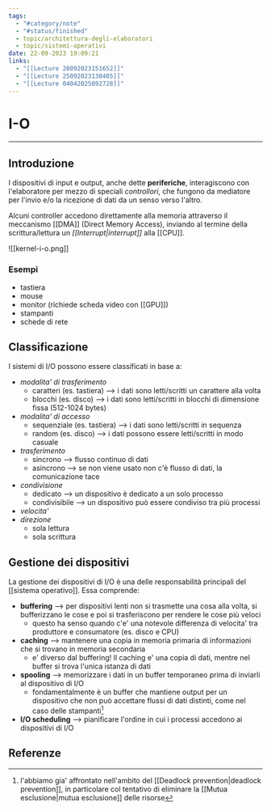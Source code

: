 ```yaml
---
tags:
  - "#category/note"
  - "#status/finished"
  - topic/architettura-degli-elaboratori
  - topic/sistemi-operativi
date: 22-09-2023 19:09:21
links:
  - "[[Lecture 20092023151652]]"
  - "[[Lecture 25092023130405]]"
  - "[[Lecture 04042025092728]]"
---
```

# I-O
---
## Introduzione
I dispositivi di input e output, anche dette **periferiche**, interagiscono con l'elaboratore per mezzo di speciali _controllori_, che fungono da mediatore per l'invio e/o la ricezione di dati da un senso verso l'altro.

Alcuni controller accedono direttamente alla memoria attraverso il meccanismo [[DMA]] (Direct Memory Access), inviando al termine della scrittura/lettura un _[[Interrupt|interrupt]]_ alla [[CPU]].

![[kernel-i-o.png]]

### Esempi
- tastiera
- mouse
- monitor (richiede scheda video con [[GPU]])
- stampanti
- schede di rete

## Classificazione
I sistemi di I/O possono essere classificati in base a:
- _modalita' di trasferimento_
	- caratteri (es. tastiera) --> i dati sono letti/scritti un carattere alla volta
	- blocchi (es. disco) --> i dati sono letti/scritti in blocchi di dimensione fissa (512-1024 bytes)
- _modalita' di accesso_
	- sequenziale (es. tastiera) --> i dati sono letti/scritti in sequenza
	- random (es. disco) --> i dati possono essere letti/scritti in modo casuale
- _trasferimento_
	- sincrono --> flusso continuo di dati
	- asincrono --> se non viene usato non c'è flusso di dati, la comunicazione tace
- _condivisione_
	- dedicato --> un dispositivo è dedicato a un solo processo
	- condivisibile --> un dispositivo può essere condiviso tra più processi
- _velocita'_
- _direzione_
	- sola lettura
	- sola scrittura

## Gestione dei dispositivi
La gestione dei dispositivi di I/O è una delle responsabilità principali del [[sistema operativo]]. Essa comprende:
- **buffering** --> per dispositivi lenti non si trasmette una cosa alla volta, si bufferizzano le cose e poi si trasferiscono per rendere le cose più veloci
	- questo ha senso quando c'e' una notevole differenza di velocita' tra produttore e consumatore (es. disco e CPU)
- **caching** --> mantenere una copia in memoria primaria di informazioni che si trovano in memoria secondaria
	- e' diverso dal buffering! Il caching e' una copia di dati, mentre nel buffer si trova l'unica istanza di dati
- **spooling** --> memorizzare i dati in un buffer temporaneo prima di inviarli al dispositivo di I/O
	- fondamentalmente è un buffer che mantiene output per un dispositivo che non può accettare flussi di dati distinti, come nel caso delle stampanti[^1]
- **I/O scheduling** --> pianificare l'ordine in cui i processi accedono ai dispositivi di I/O

## Referenze

[^1]: l'abbiamo gia' affrontato nell'ambito del [[Deadlock prevention|deadlock prevention]], in particolare col tentativo di eliminare la [[Mutua esclusione|mutua esclusione]] delle risorse
